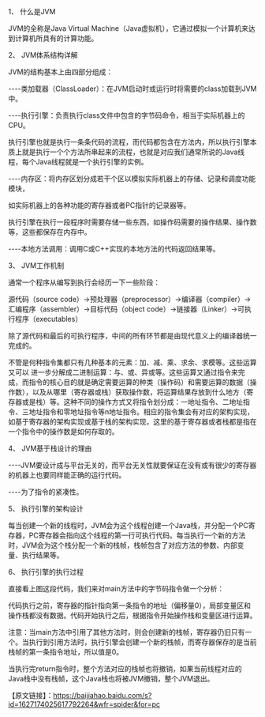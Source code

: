 1、 什么是JVM

JVM的全称是Java Virtual Machine（Java虚拟机），它通过模拟一个计算机来达到计算机所具有的计算功能。

2、 JVM体系结构详解

JVM的结构基本上由四部分组成：

----类加载器（ClassLoader）：在JVM启动时或运行时将需要的class加载到JVM中。

----执行引擎：负责执行class文件中包含的字节码命令，相当于实际机器上的CPU。

执行引擎也就是执行一条条代码的流程，而代码都包含在方法内，所以执行引擎本质上就是执行一个个方法所串起来的流程，也就是对应我们通常所说的Java线程，每个Java线程就是一个执行引擎的实例。

----内存区：将内存区划分成若干个区以模拟实际机器上的存储、记录和调度功能模块，

如实际机器上的各种功能的寄存器或者PC指针的记录器等。

执行引擎在执行一段程序时需要存储一些东西，如操作码需要的操作结果、操作数等，这些都保存在内存中。

----本地方法调用：调用C或C++实现的本地方法的代码返回结果等。



3、 JVM工作机制

通常一个程序从编写到执行会经历一下一些阶段：

源代码（source code）→预处理器（preprocessor）→编译器（compiler）→汇编程序（assembler）→目标代码（object code）→链接器（Linker）→可执行程序（executables）

除了源代码和最后的可执行程序，中间的所有环节都是由现代意义上的编译器统一完成的。

不管是何种指令集都只有几种基本的元素：加、减、乘、求余、求模等。这些运算又可以 进一步分解成二进制运算：与、或、异或等。这些运算又通过指令来完成，而指令的核心目的就是确定需要运算的种类（操作码）和需要运算的数据（操作数），以及从哪里（寄存器或栈）获取操作数，将运算结果存放到什么地方（寄存器或是栈）等。这种不同的操作方式又将指令划分成：一地址指令、二地址指令、三地址指令和零地址指令等n地址指令。相应的指令集会有对应的架构实现，如基于寄存器的架构实现或基于栈的架构实现，这里的基于寄存器或者栈都是指在一个指令中的操作数是如何存取的。

4、 JVM基于栈设计的理由

----JVM要设计成与平台无关的，而平台无关性就要保证在没有或有很少的寄存器的机器上也要同样能正确的运行代码。

----为了指令的紧凑性。

5、 执行引擎的架构设计

每当创建一个新的线程时，JVM会为这个线程创建一个Java栈，并分配一个PC寄存器，PC寄存器会指向这个线程的第一行可执行代码。每当执行一个新的方法时，JVM会为这个栈分配一个新的栈帧，栈帧包含了对应方法的参数、内部变量、执行结果等。


6、 执行引擎的执行过程


直接看上图这段代码，我们来对main方法中的字节码指令做一个分析：


代码执行之前，寄存器的指针指向第一条指令的地址（偏移量0），局部变量区和操作栈都没有数据。代码开始执行之后，根据指令开始操作栈和变量区进行运算。

注意：当main方法中引用了其他方法时，则会创建新的栈帧，寄存器仍旧只有一个。当执行到引用方法时，执行引擎会创建一个新的栈帧，而寄存器保存的是当前栈帧的第一条指令地址，所以值是0。

当执行完return指令时，整个方法对应的栈帧也将撤销，如果当前线程对应的Java栈中没有栈帧，这个Java栈也将被JVM撤销，整个JVM退出。


【原文链接】：https://baijiahao.baidu.com/s?id=1627174025617792264&wfr=spider&for=pc
